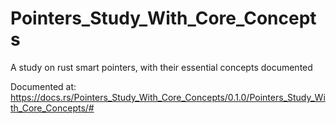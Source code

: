 # Pointers_Study_With_Core_Concepts
A study on rust smart pointers, with their essential concepts documented

Documented at:
https://docs.rs/Pointers_Study_With_Core_Concepts/0.1.0/Pointers_Study_With_Core_Concepts/#
